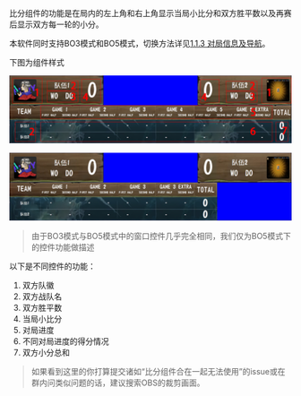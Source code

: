 比分组件的功能是在局内的左上角和右上角显示当局小比分和双方胜平数以及再赛后显示双方每一轮的小分。

本软件同时支持BO3模式和BO5模式，切换方法详见[1.1.3 对局信息及导航](../1.1_后台控制窗口/1.1.3_对局信息及导航.md)。



下图为组件样式

![比分组件（BO5模式）](images/1749561455456-d8add947-c4e2-429a-8445-a009a4af0ad2.png)

![比分组件（BO3模式）](images/1749561507567-06196a8a-c7ff-4356-b049-473ac803567e.png)

> 由于BO3模式与BO5模式中的窗口控件几乎完全相同，我们仅为BO5模式下的控件功能做描述
>

以下是不同控件的功能：

1. 双方队徽
2. 双方战队名
3. 双方胜平数
4. 当局小比分
5. 对局进度
6. 不同对局进度的得分情况
7. 双方小分总和



> 如果看到这里的你打算提交诸如“比分组件合在一起无法使用”的issue或在群内问类似问题的话，建议搜索OBS的裁剪画面。
>

